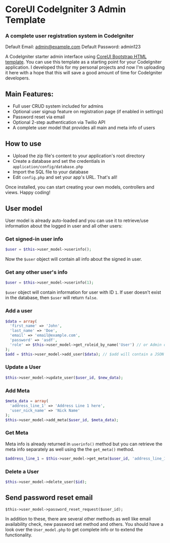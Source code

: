 # CoreUI CodeIgniter 3 Admin Template
### A complete user registration system in CodeIgniter

Default Email: admin@example.com
Default Password: admin123

A CodeIgniter starter admin interface using [CoreUI Bootstrap HTML template](https://github.com/mrholek/CoreUI-Free-Bootstrap-Admin-Template). You can use this template as a starting point for your CodeIgniter application. I developed this for my personal projects and now I'm uploading it here with a hope that this will save a good amount of time for CodeIgniter developers.

## Main Features:
* Full user CRUD system included for admins
* Optional user signup feature on registration page (if enabled in settings)
* Password reset via email
* Optional 2-step authentication via Twilio API
* A complete user model that provides all main and meta info of users

## How to use
* Upload the zip file's content to your application's root directory
* Create a database and set the credentials in ```application/config/database.php```
* Import the SQL file to your database
* Edit ```config.php``` and set your app's URL. That's all!

Once installed, you can start creating your own models, controllers and views. Happy coding!

## User model
User model is already auto-loaded and you can use it to retrieve/use information about the logged in user and all other users:
### Get signed-in user info
```php
$user = $this->user_model->userinfo();
```
Now the ```$user``` object will contain all info about the signed in user.

### Get any other user's info
```php
$user = $this->user_model->userinfo(1);
```
```$user``` object will contain information for user with ID ```1```. If user doesn't exist in the database, then ```$user``` will return ```false```.

### Add a user
```php
$data = array(
  'first_name' => 'John',
  'last_name' => 'Doe',
  'email' => 'email@example.com',
  'password' => 'asdf',
  'role' => $this->user_model->get_roleid_by_name('User') // or Admin or any other roles you add to roles table
);
$add = $this->user_model->add_user($data); // $add will contain a JSON object containing status and user id if the insert was successful
```
### Update a User
```php
$this->user_model->update_user($user_id, $new_data);
```
### Add Meta
```php
$meta_data = array(
  'address_line_1' => 'Address Line 1 here',
  'user_nick_name' => 'Nick Name'
);
$this->user_model->add_meta($user_id, $meta_data);
```
### Get Meta
Meta info is already returned in ```userinfo()``` method but you can retrieve the meta info separately as well using the the ```get_meta()``` method.
```php
$address_line_1 = $this->user_model->get_meta($user_id, 'address_line_1');
```
### Delete a User
```php
$this->user_model->delete_user($id);
```
## Send password reset email
```
$this->user_model->password_reset_request($user_id);
```
In addition to these, there are several other methods as well like email availability check, new password set method and others. You should have a look over the ```User_model.php``` to get complete info or to extend the functionality.
